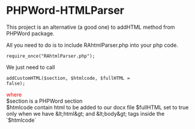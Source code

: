 # PHPWord-HTMLParser
This project is an alternative (a good one) to addHTML method from PHPWord package.

All you need to do is to include RAhtmlParser.php into your php code.

<code>require_once("RAhtmlParser.php");</code>

We just need to call

<code>addCustomHTML($section, $htmlcode, $fullHTML = false);</code>

<span style="color: red;">where</span> <br />
    $section is a PHPWord section <br />
    $htmlcode contain html to be added to our docx file
    $fullHTML set to true only when we have &lt;html&gt; and &lt;body&gt; tags inside the `$htmlcode`
